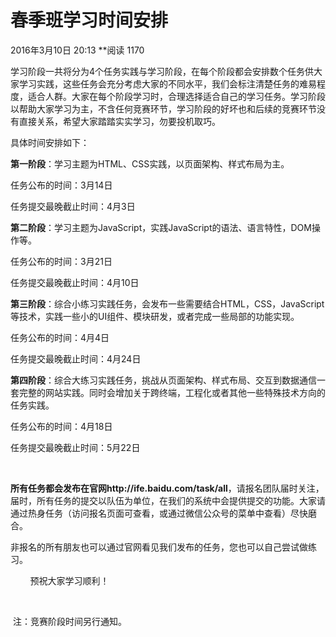# 春季班学习时间安排

2016年3月10日 20:13 **阅读 1170

学习阶段一共将分为4个任务实践与学习阶段，在每个阶段都会安排数个任务供大家学习实践，这些任务会充分考虑大家的不同水平，我们会标注清楚任务的难易程度，适合人群。大家在每个阶段学习时，合理选择适合自己的学习任务。学习阶段以帮助大家学习为主，不含任何竞赛环节，学习阶段的好坏也和后续的竞赛环节没有直接关系，希望大家踏踏实实学习，勿要投机取巧。





具体时间安排如下：

**第一阶段**：学习主题为HTML、CSS实践，以页面架构、样式布局为主。

 任务公布的时间：3月14日

 任务提交最晚截止时间：4月3日



**第二阶段**：学习主题为JavaScript，实践JavaScript的语法、语言特性，DOM操作等。

任务公布的时间：3月21日

任务提交最晚截止时间：4月10日



**第三阶段**：综合小练习实践任务，会发布一些需要结合HTML，CSS，JavaScript等技术，实践一些小的UI组件、模块研发，或者完成一些局部的功能实现。

任务公布的时间：4月4日

任务提交最晚截止时间：4月24日



**第四阶段**：综合大练习实践任务，挑战从页面架构、样式布局、交互到数据通信一套完整的网站实践。同时会增加关于跨终端，工程化或者其他一些特殊技术方向的任务实践。

任务公布的时间：4月18日

任务提交最晚截止时间：5月22日

​        

**所有任务都会发布在官网http://ife.baidu.com/task/all**，请报名团队届时关注，届时，所有任务的提交以队伍为单位，在我们的系统中会提供提交的功能。大家请通过热身任务（访问报名页面可查看，或通过微信公众号的菜单中查看）尽快磨合。

​        非报名的所有朋友也可以通过官网看见我们发布的任务，您也可以自己尝试做练习。

        预祝大家学习顺利！

​        

​        注：竞赛阶段时间另行通知。
